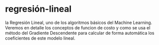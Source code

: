 # regresión-lineal
 la Regresión Lineal, uno de los algoritmos básicos del Machine Learning. Veremos en detalle los conceptos de  funcion de costo y como se usa el método del Gradiente Descendente para calcular de forma automática los coeficientes de este modelo lineal.
